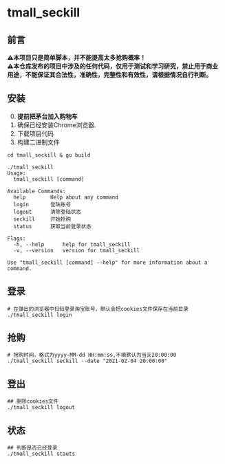# tmall_seckill
## 前言
**⚠本项目只是简单脚本，并不能提高太多抢购概率！**  
**⚠本仓库发布的项目中涉及的任何代码，仅用于测试和学习研究，禁止用于商业用途，不能保证其合法性，准确性，完整性和有效性，请根据情况自行判断。**
## 安装
0. **提前把茅台加入购物车**
1. 确保已经安装Chrome浏览器.
2. 下载项目代码
3. 构建二进制文件
``` shell
cd tmall_seckill & go build
```
```shell
./tmall_seckill 
Usage:
  tmall_seckill [command]

Available Commands:
  help        Help about any command
  login       登陆账号
  logout      清除登陆状态
  seckill     开始抢购
  status      获取当前登录状态

Flags:
  -h, --help      help for tmall_seckill
  -v, --version   version for tmall_seckill

Use "tmall_seckill [command] --help" for more information about a command.

```
## 登录
``` shell
# 在弹出的浏览器中扫码登录淘宝账号，默认会把cookies文件保存在当前目录
./tmall_seckill login
```
## 抢购
``` shell
# 抢购时间，格式为yyyy-MM-dd HH:mm:ss,不填默认为当天20:00:00
./tmall_seckill seckill --date "2021-02-04 20:00:00"
```
## 登出
``` shell
## 删除cookies文件
./tmall_seckill logout 
```
## 状态
```shell
## 判断是否已经登录
./tmall_seckill stauts
```

